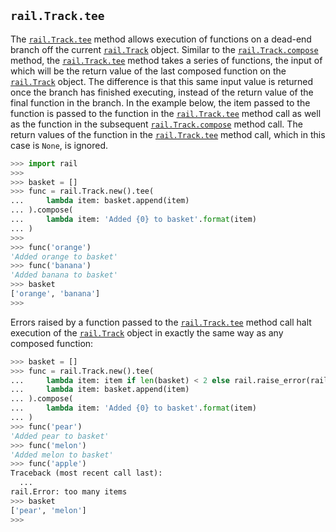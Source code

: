 ## `rail.Track.tee`

The [`rail.Track.tee`](#railtracktee) method allows execution of functions on a dead-end branch off the current [`rail.Track`](./rail.Track#railtrack) object. Similar to the [`rail.Track.compose`](./rail.Track.compose.md#railtrackcompose) method, the [`rail.Track.tee`](#railtracktee) method takes a series of functions, the input of which will be the return value of the last composed function on the [`rail.Track`](./rail.Track#railtrack) object. The difference is that this same input value is returned once the branch has finished executing, instead of the return value of the final function in the branch. In the example below, the item passed to the function is passed to the function in the [`rail.Track.tee`](#railtracktee) method call as well as the function in the subsequent [`rail.Track.compose`](./rail.Track.compose.md#railtrackcompose) method call. The return values of the function in the [`rail.Track.tee`](#railtracktee) method call, which in this case is `None`, is ignored.

```python
>>> import rail
>>>
>>> basket = []
>>> func = rail.Track.new().tee(
...     lambda item: basket.append(item)
... ).compose(
...     lambda item: 'Added {0} to basket'.format(item)
... )
>>>
>>> func('orange')
'Added orange to basket'
>>> func('banana')
'Added banana to basket'
>>> basket
['orange', 'banana']
>>>
```

Errors raised by a function passed to the [`rail.Track.tee`](#railtracktee) method call halt execution of the [`rail.Track`](./rail.Track#railtrack) object in exactly the same way as any composed function:

```python
>>> basket = []
>>> func = rail.Track.new().tee(
...     lambda item: item if len(basket) < 2 else rail.raise_error(rail.Error('too many items')),
...     lambda item: basket.append(item)
... ).compose(
...     lambda item: 'Added {0} to basket'.format(item)
... )
>>> func('pear')
'Added pear to basket'
>>> func('melon')
'Added melon to basket'
>>> func('apple')
Traceback (most recent call last):
  ...
rail.Error: too many items
>>> basket
['pear', 'melon']
>>>
```
